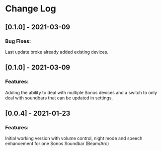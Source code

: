 # Change Log

## [0.1.0] - 2021-03-09

### Bug Fixes:

Last update broke already added existing devices.

## [0.1.0] - 2021-03-09

### Features:

Adding the ability to deal with multiple Sonos devices and a switch to only deal with soundbars that can be updated in settings.

## [0.0.4] - 2021-01-23

### Features:

Initial working version with volume control, night mode and speech enhancement for one Sonos Soundbar (Beam/Arc)

